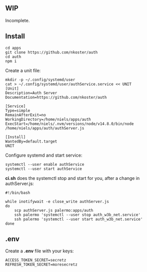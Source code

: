 ## WIP

Incomplete.

## Install

```
cd apps
git clone https://github.com/nkoster/auth
cd auth
npm i
```

Create a unit file:

```
mkdir -p ~/.config/systemd/user
cat > ~/.config/systemd/user/authService.service << UNIT
[Unit]
Description=Auth Server
Documentation=https://github.com/nkoster/auth

[Service]
Type=simple
RemainAfterExit=no
WorkingDirectory=/home/niels/apps/auth
ExecStart=/home/niels/.nvm/versions/node/v14.8.0/bin/node /home/niels/apps/auth/authServer.js

[Install]
WantedBy=default.target
UNIT
```

Configure systemd and start service:

```
systemctl --user enable authService
systemctl --user start authService
```

**ci.sh** does the systemctl stop and start for you, after a change in authServer.js:

```
#!/bin/bash

while inotifywait -e close_write authServer.js
do
    scp authServer.js palermo:apps/auth
    ssh palermo 'systemctl --user stop auth_w3b_net.service'
    ssh palermo 'systemctl --user start auth_w3b_net.service'
done
```

## .env

Create a **.env** file with your keys:

```
ACCESS_TOKEN_SECRET=secretz
REFRESH_TOKEN_SECRET=moresecretz
```
